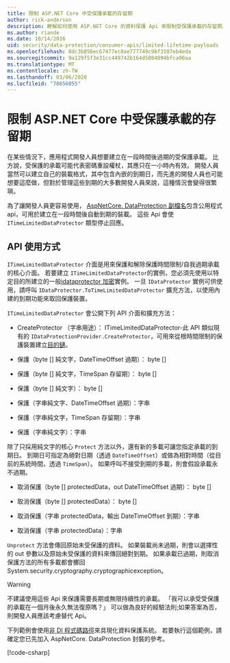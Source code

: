 ```yaml
---
title: 限制 ASP.NET Core 中受保護承載的存留期
author: rick-anderson
description: 瞭解如何使用 ASP.NET Core 的資料保護 Api 來限制受保護承載的存留期。
ms.author: riande
ms.date: 10/14/2016
uid: security/data-protection/consumer-apis/limited-lifetime-payloads
ms.openlocfilehash: 8dc3b856ec67477ec8ae777749c9bf3107eb4eda
ms.sourcegitcommit: 9a129f5f3e31cc449742b164d5004894bfca90aa
ms.translationtype: MT
ms.contentlocale: zh-TW
ms.lasthandoff: 03/06/2020
ms.locfileid: "78656055"
---
```

# <a name="limit-the-lifetime-of-protected-payloads-in-aspnet-core"></a>限制 ASP.NET Core 中受保護承載的存留期

在某些情況下，應用程式開發人員想要建立在一段時間後過期的受保護承載。 比方說，受保護的承載可能代表密碼重設權杖，其應只在一小時內有效。 開發人員當然可以建立自己的裝載格式，其中包含內嵌的到期日，而先進的開發人員也可能想要這麼做，但對於管理這些到期的大多數開發人員來說，這種情況會變得很繁瑣。

為了讓開發人員更容易使用， [AspNetCore. DataProtection 副檔名](https://www.nuget.org/packages/Microsoft.AspNetCore.DataProtection.Extensions/)包含公用程式 api，可用於建立在一段時間後自動到期的裝載。 這些 Api 會使 `ITimeLimitedDataProtector` 類型停止回應。

## <a name="api-usage"></a>API 使用方式

`ITimeLimitedDataProtector` 介面是用來保護和解除保護時間限制/自我過期承載的核心介面。 若要建立 `ITimeLimitedDataProtector`的實例，您必須先使用以特定目的所建立的一般[idataprotector 加密](xref:security/data-protection/consumer-apis/overview)實例。 一旦 `IDataProtector` 實例可供使用，請呼叫 `IDataProtector.ToTimeLimitedDataProtector` 擴充方法，以使用內建的到期功能來取回保護裝置。

`ITimeLimitedDataProtector` 會公開下列 API 介面和擴充方法：

* CreateProtector （字串用途）： ITimeLimitedDataProtector-此 API 類似現有的 `IDataProtectionProvider.CreateProtector`，可用來從根時間限制的保護裝置建立[目的鏈](xref:security/data-protection/consumer-apis/purpose-strings)。

* 保護（byte [] 純文字，DateTimeOffset 過期）： byte []

* 保護（byte [] 純文字，TimeSpan 存留期）： byte []

* 保護（byte [] 純文字）： byte []

* 保護（字串純文字、DateTimeOffset 過期）：字串

* 保護（字串純文字，TimeSpan 存留期）：字串

* 保護（字串純文字）：字串

除了只採用純文字的核心 `Protect` 方法以外，還有新的多載可讓您指定承載的到期日。 到期日可指定為絕對日期（透過 `DateTimeOffset`）或做為相對時間（從目前的系統時間，透過 `TimeSpan`）。 如果呼叫不接受到期的多載，則會假設承載永不過期。

* 取消保護（byte [] protectedData，out DateTimeOffset 過期）： byte []

* 取消保護（byte [] protectedData）： byte []

* 取消保護（字串 protectedData，輸出 DateTimeOffset 到期）：字串

* 取消保護（字串 protectedData）：字串

`Unprotect` 方法會傳回原始未受保護的資料。 如果裝載尚未過期，則會以選擇性的 out 參數以及原始未受保護的資料來傳回絕對到期。 如果承載已過期，則取消保護方法的所有多載都會擲回 System.security.cryptography.cryptographicexception。

>[!WARNING]
> 不建議使用這些 Api 來保護需要長期或無限持續性的承載。 「我可以承受受保護的承載在一個月後永久無法復原嗎？」 可以做為良好的經驗法則;如果答案為否，則開發人員應該考慮替代 Api。

下列範例會使用[非 DI 程式碼路徑](xref:security/data-protection/configuration/non-di-scenarios)來具現化資料保護系統。 若要執行這個範例，請確定您已先加入 AspNetCore. DataProtection 封裝的參考。

[!code-csharp[](limited-lifetime-payloads/samples/limitedlifetimepayloads.cs)]
